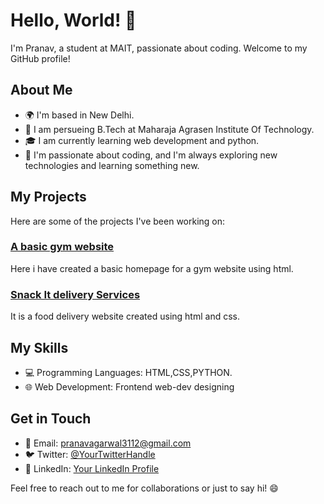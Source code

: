 # Hello, World! 👋

I'm Pranav, a student at MAIT, passionate about coding. Welcome to my GitHub profile!

## About Me

- 🌍 I'm based in New Delhi.
- 💼 I am persueing B.Tech at Maharaja Agrasen Institute Of Technology.
- 🎓 I am currently learning web development and python.
- 🚀 I'm passionate about coding, and I'm always exploring new technologies and learning something new.

## My Projects

Here are some of the projects I've been working on:

### [A basic gym website](file:///C:/Users/prana/OneDrive/Desktop/web%20development/projects/project1/gym%20project.html)

Here i have created a basic homepage for a gym website using html.

### [Snack It delivery Services](file:///C:/Users/prana/OneDrive/Desktop/web%20development/project2/food%20delivery%20website.html)

It is a food delivery website created using html and css.





## My Skills

- 💻 Programming Languages: HTML,CSS,PYTHON.
- 🌐 Web Development: Frontend web-dev designing

## Get in Touch

- 📧 Email: pranavagarwal3112@gmail.com
- 🐦 Twitter: [@YourTwitterHandle](https://twitter.com/YourTwitterHandle)
- 💼 LinkedIn: [Your LinkedIn Profile](https://www.linkedin.com/in/YourLinkedInProfile)

Feel free to reach out to me for collaborations or just to say hi! 😄

